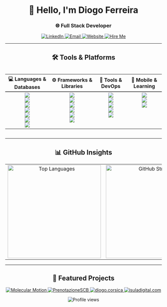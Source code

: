 <div align="center">

  <!-- TITLE -->
  <h1>👋 Hello, I'm Diogo Ferreira</h1>
  <h3>🌐 Full Stack Developer</h3>

  <!-- CONTACT BUTTONS -->
  <p>
    <a href="https://www.linkedin.com/in/diogo2b/" target="_blank">
      <img src="https://img.shields.io/badge/LinkedIn-0077B5?style=for-the-badge&logo=linkedin&logoColor=white" alt="LinkedIn"/>
    </a>
    <a href="mailto:dioguinho2b@gmail.com">
      <img src="https://img.shields.io/badge/Email-D14836?style=for-the-badge&logo=gmail&logoColor=white" alt="Email"/>
    </a>
    <a href="https://diogo.corsica/" target="_blank">
      <img src="https://img.shields.io/badge/Website-4285F4?style=for-the-badge&logo=google-chrome&logoColor=white" alt="Website"/>
    </a>
    <a href="mailto:dioguinho2b@gmail.com?subject=Let%27s%20work%20together!" target="_blank">
      <img src="https://img.shields.io/badge/Hire%20Me-brightgreen?style=for-the-badge&logo=rocket&logoColor=white" alt="Hire Me"/>
    </a>
  </p>

</div>

---

<h2 align="center">🛠️ Tools & Platforms</h2>

<div style="overflow-x:auto;">
  <table align="center" width="1000" cellpadding="10" style="border-collapse: collapse; text-align: center;">
    <tr>
      <th style="border-bottom: 2px solid #444;">💻 Languages & Databases</th>
      <th style="border-bottom: 2px solid #444;">⚙️ Frameworks & Libraries</th>
      <th style="border-bottom: 2px solid #444;">🔧 Tools & DevOps</th>
      <th style="border-bottom: 2px solid #444;">📱 Mobile & Learning</th>
    </tr>
    <tr>
      <td valign="top">
        <img src="https://img.shields.io/badge/PHP-777BB4?style=flat-square&logo=php&logoColor=white"/><br/>
        <img src="https://img.shields.io/badge/JavaScript-F7DF1E?style=flat-square&logo=javascript&logoColor=black"/><br/>
        <img src="https://img.shields.io/badge/SQL-00758F?style=flat-square&logo=postgresql&logoColor=white"/><br/>
        <img src="https://img.shields.io/badge/CSS-1572B6?style=flat-square&logo=css3&logoColor=white"/><br/>
        <img src="https://img.shields.io/badge/HTML-E34F26?style=flat-square&logo=html5&logoColor=white"/><br/>
        <img src="https://img.shields.io/badge/TypeScript-3178C6?style=flat-square&logo=typescript&logoColor=white"/><br/>
        <img src="https://img.shields.io/badge/MongoDB-47A248?style=flat-square&logo=mongodb&logoColor=white"/>
      </td>
      <td valign="top">
        <img src="https://img.shields.io/badge/Astro-FF5F56?style=flat-square&logo=astro&logoColor=white"/><br/>
        <img src="https://img.shields.io/badge/React-61DAFB?style=flat-square&logo=react&logoColor=black"/><br/>
        <img src="https://img.shields.io/badge/Vue.js-4FC08D?style=flat-square&logo=vuedotjs&logoColor=white"/><br/>
        <img src="https://img.shields.io/badge/Next.js-000000?style=flat-square&logo=nextdotjs&logoColor=white"/><br/>
        <img src="https://img.shields.io/badge/Symfony-000000?style=flat-square&logo=symfony&logoColor=white"/><br/>
        <img src="https://img.shields.io/badge/Node.js-339933?style=flat-square&logo=node.js&logoColor=white"/>
      </td>
      <td valign="top">
        <img src="https://img.shields.io/badge/Git-F05032?style=flat-square&logo=git&logoColor=white"/><br/>
        <img src="https://img.shields.io/badge/Postman-FF6C37?style=flat-square&logo=postman&logoColor=white"/><br/>
        <img src="https://img.shields.io/badge/VS%20Code-007ACC?style=flat-square&logo=visual-studio-code&logoColor=white"/><br/>
        <img src="https://img.shields.io/badge/Trello-0052CC?style=flat-square&logo=trello&logoColor=white"/><br/>
        <img src="https://img.shields.io/badge/Docker-2496ED?style=flat-square&logo=docker&logoColor=white"/>
      </td>
      <td valign="top">
        <img src="https://img.shields.io/badge/Flutter_(en_apprentissage)-02569B?style=flat-square&logo=flutter&logoColor=white"/><br/>
        <img src="https://img.shields.io/badge/Swift-FA7343?style=flat-square&logo=swift&logoColor=white"/><br/>
        <img src="https://img.shields.io/badge/Kotlin-0095D5?style=flat-square&logo=kotlin&logoColor=white"/>
      </td>
    </tr>
  </table>
</div>

---

<h2 align="center">📊 GitHub Insights</h2>

<table align="center">
  <tr>
    <td align="center" valign="top">
      <img src="https://github-readme-stats.vercel.app/api/top-langs/?username=Diogo2b&theme=dracula&hide_border=true&include_all_commits=true&count_private=true&layout=compact" alt="Top Languages" width="300px"/>
    </td>
    <td align="center" valign="top">
      <img src="https://streak-stats.demolab.com?user=Diogo2b&theme=tokyonight&hide_border=true" alt="GitHub Streak" width="300px"/>
    </td>
    <td align="center" valign="top">
      <p><strong>🌟 Code Quality</strong></p>
      <img src="https://img.shields.io/badge/Grade-A-brightgreen?style=for-the-badge&logo=codefactor&logoColor=white" alt="Code Quality A"/><br/>
      <sub>Evaluated with CodeFactor</sub>
    </td>
  </tr>
</table>


---

<h2 align="center">🚀 Featured Projects</h2>
<p align="center">
  <a href="https://github.com/Diogo2b/molecular-motion" target="_blank">
    <img src="https://img.shields.io/badge/Molecular-Motion-ff69b4?style=for-the-badge&logo=github&logoColor=white" alt="Molecular Motion"/>
  </a>
  <a href="https://github.com/Diogo2b/PrenotazioneSCB" target="_blank">
    <img src="https://img.shields.io/badge/PrenotazioneSCB-00bfff?style=for-the-badge&logo=github&logoColor=white" alt="PrenotazioneSCB"/>
  </a>
  <a href="https://diogo.corsica" target="_blank">
    <img src="https://img.shields.io/badge/diogo.corsica-4285F4?style=for-the-badge&logo=google-chrome&logoColor=white" alt="diogo.corsica"/>
  </a>
  <a href="http://www.isuladigital.com/" target="_blank">
    <img src="https://img.shields.io/badge/isuladigital.com-1E90FF?style=for-the-badge&logo=internet-explorer&logoColor=white" alt="isuladigital.com"/>
  </a>
</p>

<p align="center">
  <img src="https://komarev.com/ghpvc/?username=Diogo2b&color=blue" alt="Profile views"/>
</p>
